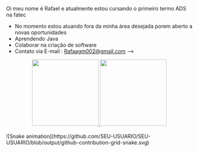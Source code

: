 Oi meu nome é Rafael e atualmente estou cursando o primeiro termo ADS na fatec 


- No momento estou atuando fora da minha área desejada porem aberto a novas oportunidades
- Aprendendo Java 
- Colaborar na criação de software
- Contato via E-mail : Rafaagm002@gmail.com
-->

<div align="center">
  <a href="https://github.com/RafaMirandaCAP">
    <img height="180em" src="https://github-readme-stats.vercel.app/api?username=RafaMirandaCAP&show_icons=true&theme=dark&include_all_commits=true&count_private=true"/>
    <img height="180em" src="https://github-readme-stats.vercel.app/api/top-langs/?username=RafaMirandaCAP&layout=compact&langs_count=16&theme=dark"/>
  </a>
</div>

<br>
![Snake animation](https://github.com/SEU-USUARIO/SEU-USUARIO/blob/output/github-contribution-grid-snake.svg)

